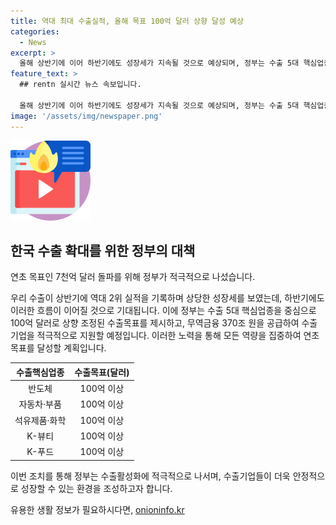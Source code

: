```yaml
---
title: 역대 최대 수출실적, 올해 목표 100억 달러 상향 달성 예상
categories:
  - News
excerpt: >
  올해 상반기에 이어 하반기에도 성장세가 지속될 것으로 예상되며, 정부는 수출 5대 핵심업종을 중심으로 수출목표를 100억 달러 이상으로 상향 조정했습니다. 또한, 무역금융 370조 원을 공급하여 수출기업을 지원할 계획이며, 연초 목표인 7천억 달러 돌파를 위해 노력할 것이라고 밝혔습니다. 해당 내용은 민관합동 수출확대 대책회의 7.16에서 발표된 것으로, 역대 최대 수출실적을 넘어설 것으로 예상되며, 기대 이상의 성과를 얻을 것으로 전망됩니다.
feature_text: >
  ## rentn 실시간 뉴스 속보입니다.

  올해 상반기에 이어 하반기에도 성장세가 지속될 것으로 예상되며, 정부는 수출 5대 핵심업종을 중심으로 수출목표를 100억 달러 이상으로 상향 조정했습니다. 또한, 무역금융 370조 원을 공급하여 수출기업을 지원할 계획이며, 연초 목표인 7천억 달러 돌파를 위해 노력할 것이라고 밝혔습니다. 해당 내용은 민관합동 수출확대 대책회의 7.16에서 발표된 것으로, 역대 최대 수출실적을 넘어설 것으로 예상되며, 기대 이상의 성과를 얻을 것으로 전망됩니다.
image: '/assets/img/newspaper.png'
---
```


<p><img src="/assets/img/news.png" alt="rentncar 속보" /></p>

<h2 data-ke-size="size26">한국 수출 확대를 위한 정부의 대책</h2>

<p>연초 목표인 7천억 달러 돌파를 위해 정부가 적극적으로 나섰습니다.</p>

<p data-ke-size="size16">우리 수출이 상반기에 역대 2위 실적을 기록하며 상당한 성장세를 보였는데, 하반기에도 이러한 흐름이 이어질 것으로 기대됩니다. 이에 정부는 수출 5대 핵심업종을 중심으로 100억 달러로 상향 조정된 수출목표를 제시하고, 무역금융 370조 원을 공급하여 수출기업을 적극적으로 지원할 예정입니다. 이러한 노력을 통해 모든 역량을 집중하여 연초 목표를 달성할 계획입니다.</p>

<table>
    <thead>
        <tr>
            <th>수출핵심업종</th>
            <th>수출목표(달러)</th>
        </tr>
    </thead>
    <tbody>
        <tr>
            <td style="text-align: center;">반도체</td>
            <td style="text-align: center;">100억 이상</td>
        </tr>
        <tr>
            <td style="text-align: center;">자동차·부품</td>
            <td style="text-align: center;">100억 이상</td>
        </tr>
        <tr>
            <td style="text-align: center;">석유제품·화학</td>
            <td style="text-align: center;">100억 이상</td>
        </tr>
        <tr>
            <td style="text-align: center;">K-뷰티</td>
            <td style="text-align: center;">100억 이상</td>
        </tr>
        <tr>
            <td style="text-align: center;">K-푸드</td>
            <td style="text-align: center;">100억 이상</td>
        </tr>
    </tbody>
</table>

<p data-ke-size="size16">이번 조치를 통해 정부는 수출활성화에 적극적으로 나서며, 수출기업들이 더욱 안정적으로 성장할 수 있는 환경을 조성하고자 합니다.</p>
유용한 생활 정보가 필요하시다면, <a href="https://onioninfo.kr" rel="dofollow">onioninfo.kr</a>


